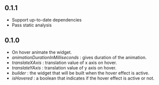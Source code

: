 ## 0.1.1

* Support up-to-date dependencies
* Pass static analysis

## 0.1.0

* On hover animate the widget.
* *animationDurationInMilliseconds* : gives duration of the animation.
* *translateXAxis* : translation value of x axis on hover.
* *translateYAxis* : translation value of y axis on hover.
* *builder* : the widget that will be built when the hover effect is active.
* *isHovered* : a boolean that indicates if the hover effect is active or not.
